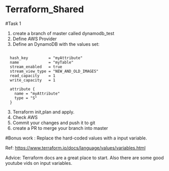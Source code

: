 # Terraform_Shared

#Task 1 
1) create a branch of master called dynamodb_test 
1) Define AWS Provider 
2) Define an  DynamoDB with the values set: 

```provider = aws.us-east-1

  hash_key         = "myAttribute"
  name             = "myTable"
  stream_enabled   = true
  stream_view_type = "NEW_AND_OLD_IMAGES"
  read_capacity    = 1
  write_capacity   = 1

  attribute {
    name = "myAttribute"
    type = "S"
  }
```  
3) Terraform init,plan and apply.
4) Check AWS
5) Commit your changes and push it to git
5) create a PR to merge your branch into master

#Bonus work :
Replace the hard-coded values with a input variable.

Ref: https://www.terraform.io/docs/language/values/variables.html

Advice:
Terraform docs are a great place to start. Also there are some good youtube vids on input variables.
